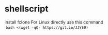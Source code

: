 # shellscript
install fclone For Linux directly use this command  
&nbsp;`bash <(wget -qO- https://git.io/JJYE0)`  
